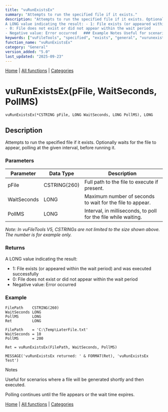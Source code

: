 ```yaml
---
title: "vuRunExistsEx"
summary: "Attempts to run the specified file if it exists."
description: "Attempts to run the specified file if it exists. Optionally waits for the file to appear, polling at the given interval, before running it. ### Parameters _Note: In vuFileTools V5, CSTRINGs are not limited to the size shown above. The number is for example only._ ### Returns
A LONG value indicating the result: - 1: File exists (or appeared within the wait period) and was executed successfully  
- 0: File does not exist or did not appear within the wait period  
- Negative value: Error occurred   ### Example Notes Useful for scenarios where a file will be generated shortly and then executed. Polling continues until the file appears or the wait time expires. [Home](../index.md) | [All functions](index.md) | [Categories](../categories/index.md)"
keywords: ["vuFileTools", "specified", "exists", "general", "vurunexistsex", "attempts", "Clarion", "Windows", "file"]
function_name: "vuRunExistsEx"
category: "General"
version_added: "5.0"
last_updated: "2025-09-23"
---
```


[Home](../index.md) | [All functions](index.md) | [Categories](../categories/index.md)

# vuRunExistsEx(pFile, WaitSeconds, PollMS)

```Prototype
vuRunExistsEx(*CSTRING pFile, LONG WaitSeconds, LONG PollMS), LONG
```


## Description
Attempts to run the specified file if it exists. Optionally waits for the file to appear, polling at the given interval, before running it.

### Parameters

| Parameter    | Data Type    | Description                                                                 |
|--------------|--------------|-----------------------------------------------------------------------------|
| pFile        | CSTRING(260) | Full path to the file to execute if present.                                |
| WaitSeconds  | LONG         | Maximum number of seconds to wait for the file to appear.                   |
| PollMS       | LONG         | Interval, in milliseconds, to poll for the file while waiting.              |

_Note: In vuFileTools V5, CSTRINGs are not limited to the size shown above. The number is for example only._

### Returns
A LONG value indicating the result:

- 1: File exists (or appeared within the wait period) and was executed successfully  
- 0: File does not exist or did not appear within the wait period  
- Negative value: Error occurred  

### Example

```Clarion
FilePath    CSTRING(260)
WaitSeconds LONG
PollMS      LONG
Ret         LONG

FilePath    = 'C:\Temp\LaterFile.txt'
WaitSeconds = 10
PollMS      = 200

Ret = vuRunExistsEx(FilePath, WaitSeconds, PollMS)

MESSAGE('vuRunExistsEx returned: ' & FORMAT(Ret), 'vuRunExistsEx Test')

```
Notes

Useful for scenarios where a file will be generated shortly and then executed.

Polling continues until the file appears or the wait time expires.

[Home](../index.md) | [All functions](index.md) | [Categories](../categories/index.md)
